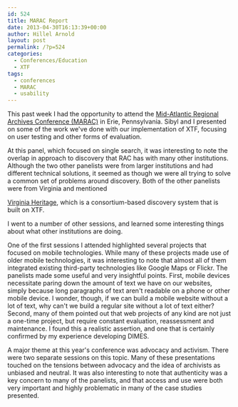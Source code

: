 ```yaml
---
id: 524
title: MARAC Report
date: 2013-04-30T16:13:39+00:00
author: Hillel Arnold
layout: post
permalink: /?p=524
categories:
  - Conferences/Education
  - XTF
tags:
  - conferences
  - MARAC
  - usability
---
```

This past week I had the opportunity to attend the [Mid-Atlantic Regional Archives Conference (MARAC)](http://www.marac.info/) in Erie, Pennsylvania. Sibyl and I presented on some of the work we've done with our implementation of XTF, focusing on user testing and other forms of evaluation.

<!--more-->At this panel, which focused on single search, it was interesting to note the overlap in approach to discovery that RAC has with many other institutions. Although the two other panelists were from larger institutions and had different technical solutions, it seemed as though we were all trying to solve a common set of problems around discovery. Both of the other panelists were from Virginia and mentioned 

[Virginia Heritage](http://www2.lib.virginia.edu/small/vhp/), which is a consortium-based discovery system that is built on XTF.

I went to a number of other sessions, and learned some interesting things about what other institutions are doing.

One of the first sessions I attended highlighted several projects that focused on mobile technologies. While many of these projects made use of older mobile technologies, it was interesting to note that almost all of them integrated existing third-party technologies like Google Maps or Flickr. The panelists made some useful and very insightful points. First, mobile devices necessitate paring down the amount of text we have on our websites, simply because long paragraphs of text aren't readable on a phone or other mobile device. I wonder, though, if we can build a mobile website without a lot of text, why can't we build a regular site without a lot of text either? Second, many of them pointed out that web projects of any kind are not just a one-time project, but require constant evaluation, reassessment and maintenance. I found this a realistic assertion, and one that is certainly confirmed by my experience developing DIMES.

A major theme at this year's conference was advocacy and activism. There were two separate sessions on this topic. Many of these presentations touched on the tensions between advocacy and the idea of archivists as unbiased and neutral. It was also interesting to note that authenticity was a key concern to many of the panelists, and that access and use were both very important and highly problematic in many of the case studies presented.
